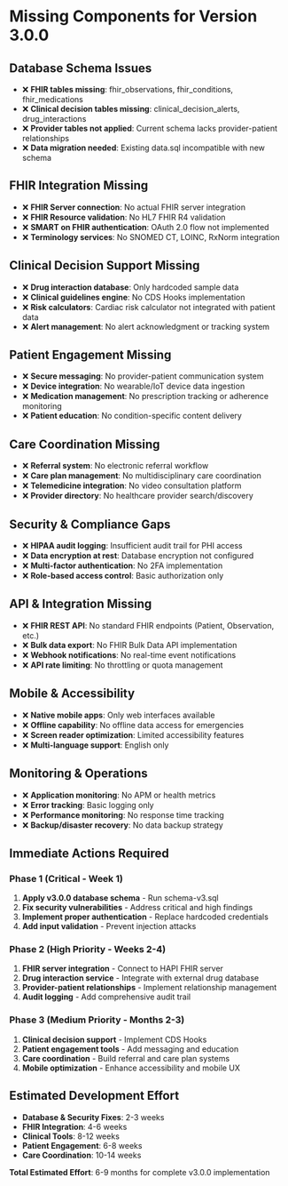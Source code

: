 # Missing Components for Version 3.0.0

## Database Schema Issues
- ❌ **FHIR tables missing**: fhir_observations, fhir_conditions, fhir_medications
- ❌ **Clinical decision tables missing**: clinical_decision_alerts, drug_interactions
- ❌ **Provider tables not applied**: Current schema lacks provider-patient relationships
- ❌ **Data migration needed**: Existing data.sql incompatible with new schema

## FHIR Integration Missing
- ❌ **FHIR Server connection**: No actual FHIR server integration
- ❌ **FHIR Resource validation**: No HL7 FHIR R4 validation
- ❌ **SMART on FHIR authentication**: OAuth 2.0 flow not implemented
- ❌ **Terminology services**: No SNOMED CT, LOINC, RxNorm integration

## Clinical Decision Support Missing
- ❌ **Drug interaction database**: Only hardcoded sample data
- ❌ **Clinical guidelines engine**: No CDS Hooks implementation
- ❌ **Risk calculators**: Cardiac risk calculator not integrated with patient data
- ❌ **Alert management**: No alert acknowledgment or tracking system

## Patient Engagement Missing
- ❌ **Secure messaging**: No provider-patient communication system
- ❌ **Device integration**: No wearable/IoT device data ingestion
- ❌ **Medication management**: No prescription tracking or adherence monitoring
- ❌ **Patient education**: No condition-specific content delivery

## Care Coordination Missing
- ❌ **Referral system**: No electronic referral workflow
- ❌ **Care plan management**: No multidisciplinary care coordination
- ❌ **Telemedicine integration**: No video consultation platform
- ❌ **Provider directory**: No healthcare provider search/discovery

## Security & Compliance Gaps
- ❌ **HIPAA audit logging**: Insufficient audit trail for PHI access
- ❌ **Data encryption at rest**: Database encryption not configured
- ❌ **Multi-factor authentication**: No 2FA implementation
- ❌ **Role-based access control**: Basic authorization only

## API & Integration Missing
- ❌ **FHIR REST API**: No standard FHIR endpoints (Patient, Observation, etc.)
- ❌ **Bulk data export**: No FHIR Bulk Data API implementation
- ❌ **Webhook notifications**: No real-time event notifications
- ❌ **API rate limiting**: No throttling or quota management

## Mobile & Accessibility
- ❌ **Native mobile apps**: Only web interfaces available
- ❌ **Offline capability**: No offline data access for emergencies
- ❌ **Screen reader optimization**: Limited accessibility features
- ❌ **Multi-language support**: English only

## Monitoring & Operations
- ❌ **Application monitoring**: No APM or health metrics
- ❌ **Error tracking**: Basic logging only
- ❌ **Performance monitoring**: No response time tracking
- ❌ **Backup/disaster recovery**: No data backup strategy

## Immediate Actions Required

### Phase 1 (Critical - Week 1)
1. **Apply v3.0.0 database schema** - Run schema-v3.sql
2. **Fix security vulnerabilities** - Address critical and high findings
3. **Implement proper authentication** - Replace hardcoded credentials
4. **Add input validation** - Prevent injection attacks

### Phase 2 (High Priority - Weeks 2-4)
1. **FHIR server integration** - Connect to HAPI FHIR server
2. **Drug interaction service** - Integrate with external drug database
3. **Provider-patient relationships** - Implement relationship management
4. **Audit logging** - Add comprehensive audit trail

### Phase 3 (Medium Priority - Months 2-3)
1. **Clinical decision support** - Implement CDS Hooks
2. **Patient engagement tools** - Add messaging and education
3. **Care coordination** - Build referral and care plan systems
4. **Mobile optimization** - Enhance accessibility and mobile UX

## Estimated Development Effort
- **Database & Security Fixes**: 2-3 weeks
- **FHIR Integration**: 4-6 weeks  
- **Clinical Tools**: 8-12 weeks
- **Patient Engagement**: 6-8 weeks
- **Care Coordination**: 10-14 weeks

**Total Estimated Effort**: 6-9 months for complete v3.0.0 implementation